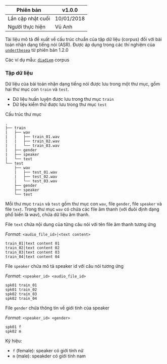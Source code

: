 | Phiên bản         | v1.0.0     |
|-------------------|------------|
| Lần cập nhật cuối | 10/01/2018 |
| Người thực hiện   | Vũ Anh     |

Tài liệu mô tả đề xuất về cấu trúc chuẩn của tập dữ liệu (corpus) đối với bài toán nhận dạng tiếng nói (ASR). Được áp dụng trong các thí nghiệm của [`underthesea`](https://github.com/undertheseanlp/automatic_speech_recognition) từ phiên bản 1.2.0

Các ví dụ mẫu: [`diadiem`](https://github.com/undertheseanlp/automatic_speech_recognition/tree/sphinx_lab/data/diadiem/corpus) corpus

### Tập dữ liệu

Dữ liệu của bài toán nhận dạng tiếng nói được lưu trong một thư mục, gồm hai thư mục con `train` và `test`.

* Dữ liệu huấn luyện được lưu trong thư mục `train`
* Dữ liệu kiểm thử được lưu trong thư mục `test`

Cấu trúc thư mục

```
.
├── train
|   ├── wav
|   |   ├── train_01.wav
|   |   ├── train_02.wav
|   |   └── train_03.wav
|   ├── gender
|   ├── speaker
|   └── text
└── test
    ├── wav
    |   ├── test_01.wav
    |   ├── test_02.wav
    |   └── test_03.wav
    ├── gender
    ├── speaker
    └── text
```

Mỗi thư mục `train` và `test` gồm thư mục con `wav`, file `gender`, file `speaker` và file `text`. Trong thư mục `wav` có chứa các file âm thanh (với đuôi định dạng phổ biến là wav), chứa dữ liệu âm thanh.

File `text` chứa nội dung của từng câu nói với tên file âm thanh tương ứng

*Format*: `<audio_file_id>|<text content>`

```
train_01|text content 01
train_02|text content 02
train_03|text content 03
train_04|text content 04
```

File `speaker` chứa mô tả speaker id với câu nói tương ứng

*Format*: `<speaker_id> <audio_file_id>`

```
spk01 train_01
spk01 train_02
spk02 train_03
spk02 train_04
```

File `gender` chứa thông tin về giới tính của speaker

*Format*: `<speaker_id> <gender>`

```
spk01 f
spk02 m
```

Ký hiệu:

* `f` (female): speaker có giới tính nữ
* `m` (male): speakder có giới tính nam